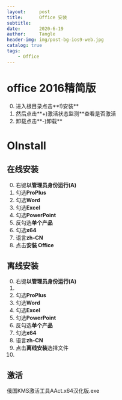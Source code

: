 ```yaml
---
layout:     post
title:      Office 安装
subtitle:   
date:       2020-6-19
author:     Tangle
header-img: img/post-bg-ios9-web.jpg
catalog: true
tags:
    - Office
---
```


# office 2016精简版

0. 进入根目录点击**!)安装**
0. 然后点击**+)激活状态监测**查看是否激活
0. 卸载点击**-)卸载**

# OInstall

## 在线安装

0. 右键**以管理员身份运行(A)**
0. 勾选**ProPlus**
0. 勾选**Word**
0. 勾选**Excel**
0. 勾选**PowerPoint**
0. 反勾选**单个产品**
0. 勾选**x64**
0. 语言**zh-CN**
0. 点击**安装 Office**

## 离线安装

0. 右键**以管理员身份运行(A)**
0. 
0. 勾选**ProPlus**
0. 勾选**Word**
0. 勾选**Excel**
0. 勾选**PowerPoint**
0. 反勾选**单个产品**
0. 勾选**x64**
0. 语言**zh-CN**
0. 点击**离线安装**选择文件
0. 

## 激活

俄国KMS激活工具AAct.x64汉化版.exe
